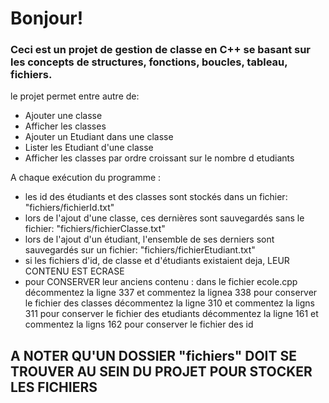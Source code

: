 # Bonjour!

### Ceci est un projet de gestion de classe en C++ se basant sur les concepts de structures, fonctions, boucles, tableau, fichiers.



le projet permet entre autre de:

* Ajouter une classe
* Afficher les classes
* Ajouter un Etudiant dans une classe
* Lister les Etudiant d'une classe
* Afficher les classes par ordre croissant sur le nombre d etudiants

A chaque exécution du programme :

- les id des étudiants et des classes sont stockés dans un fichier: "fichiers/fichierId.txt"
- lors de l'ajout d'une classe, ces dernières sont sauvegardés sans le fichier: "fichiers/fichierClasse.txt"
- lors de l'ajout d'un étudiant, l'ensemble de ses derniers sont sauvegardés sur un fichier: "fichiers/fichierEtudiant.txt"
- si les fichiers d'id, de classe et d'étudiants existaient deja, LEUR CONTENU EST ECRASE
- pour CONSERVER leur anciens contenu :
dans le fichier ecole.cpp
décommentez la ligne 337 et commentez la lignea 338 pour conserver le fichier des classes
décommentez la ligne 310 et commentez la ligns 311 pour conserver le fichier des etudiants
décommentez la ligne 161 et commentez la ligns 162 pour conserver le fichier des id



## A NOTER QU'UN DOSSIER "fichiers" DOIT SE TROUVER AU SEIN DU PROJET POUR STOCKER LES FICHIERS